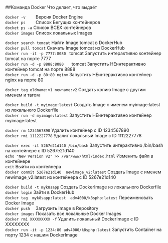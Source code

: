 ##Команда Docker						Что делает, что выдаёт  

```docker -v	```						Версия Docker Engine  
```docker ps	```						Список Бегущих контейнеров  
```docket ps -a```						Список ВСЕХ контейнеров  
```docker images```						Список локальных Images  
			
```docker search tomcat```				Найти Image tomcat в DockerHub  
```docker pull tomcat```				Скачать Image tomcat из DockerHub  
```docker run -it -p 7777:8080 ```		tomcat	Запустить интерактивно контейнер  tomcat на порте 7777  
```docker run -d -p 8888:8080 	```		tomcat	Запустить НЕинтерактивно контейнер  tomcat на порте 8888  
```docker run -d -p 80:80 nginx```		Запустить НЕинтерактивно контейнер  nginx на порте 80  
	
```docker tag oldname:v1 newname:v2```	Создать копию Image с другим именем и тагом  
	
```docker build -t myimage:latest```	Создать Image с именем myimage:latest из локального Dockerfile  
```docker run -d myimage:latest```		Запустить НЕинтерактивно контейнер myimage:latest  
	
```docker rm 1234567890```				Удалить контейнер с ID 1234567890  
```docker rmi 1112227778```				Удалит локальный Image с ID 1112227778  
	
```docker exec -it 5267e21d140 /bin/bash```				Запустить интерактивно /bin/bash на контейнере с ID 5267e21d140  
```echo "New Version v2" >> /var/www/html/index.html```	Изменить файл в контейнере  
```exit```												Выйти из контейнера  
```docker commit 5267e21d140  newimage_v2:latest```		Создать Image с именем newimage_v2:latest из контейнера с ID 5267e21d140  

```docker build -t myk8sapp```								Создать DockerImage из локального Dockerfile  
```docker login```											Зайти в DockerHub  
```docker tag  myk8sapp:latest  adv4000/k8sphp:latest```	Переименовать Docker Image  
```docker push	```											Загрузить Image в Repository  
```docker images```											Показать все локальные Docker Images  
```docker rmi XXXXXXXXX -f```								Удалить локальный DockerImage с ID XXXXXXXX  
```docker run -it -p 1234:80 adv4000/k8sphp:latest```		Запустить Container на порту 1234 с нашим DockerImage  



